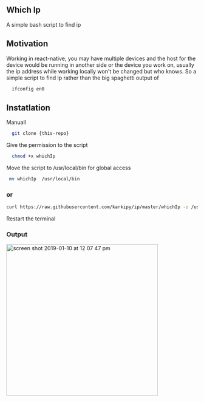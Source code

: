 ## Which Ip
  A simple bash script to find ip

## Motivation

Working in react-native, you may have multiple devices and the host for the device would be running in another side or the device you work on, usually the ip address while working locally won't be changed but who knows. So a simple script to find ip rather than the big spaghetti output of
```bash
  ifconfig en0
```

## Instatlation

Manuall

```bash
  git clone {this-repo}
```

Give the permission to the script

```bash
  chmod +x whichIp
```

Move the script to /usr/local/bin for global access

```bash
 mv whichIp  /usr/local/bin
```

### or

```bash
curl https://raw.githubusercontent.com/karkipy/ip/master/whichIp -o /usr/local/bin/whichIp && chmod +x /usr/local/bin/whichIp
```



Restart the terminal

### Output

<img width="399" alt="screen shot 2019-01-10 at 12 07 47 pm" src="https://user-images.githubusercontent.com/12614476/50949967-70d0dc80-14d0-11e9-985c-a29baf213cc2.png">


